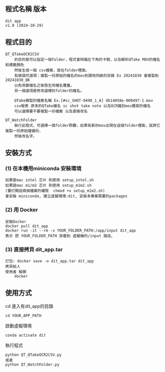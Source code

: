 <!--
 * @Author: gumpcpy gumpcpy@gmail.com
 * @Date: 2024-10-29 18:37:21
 * @LastEditors: gumpcpy gumpcpy@gmail.com
 * @LastEditTime: 2024-10-30 23:43:45
 * @Description: 
-->
## 程式名稱 版本
    dit app
    v1.0 (2024-10-29)
    
## 程式目的
    QT_QTakeOCR2CSV
        的目的是可以指定一個folder，程式會辨識左下角的卡號，以及解析QTake MOV的檔名和標籤顏色
        然後生成一個 csv檔案，放在folder裡面。
        有兩個可選項：複製一份原始的檔名的mov到跟他同級的目錄 Ex 20241030 會複製到 20241030_BK
        以免改變檔名之後發生同檔名覆蓋。
        另一個選項是修改選擇的folder的檔名。

        QTake錄製的檔案名稱 Ex.[#sc_SHOT-0490_1_A] db14058e-000497-1.mov
        csv報表 原本的QTake檔名 sc shot take note 以及OCR識別mov獲取的檔名 
        可以選擇要不要複製一份檔案 以及直接改名

    QT_WatchFolder
        執行此程式，可選擇一個folder聆聽，如果有新的mov出現在這個folder裡面，就將它複製一份原始擋備份，
        然後改名字。
    
## 安裝方式 
### (1) 在本機用miniconda 安裝環境
    如果是mac intel 芯片 則使用 setup_intel.sh
    如果是mac m1/m2 芯片 則使用 setup_m1m2.sh
    (要打開這兩個檔案的權限  chmod +x setup_m1m2.sh)
    會安裝 miniconda, 建立虛擬環境:dit, 安裝本專案需要的packages
### (2) 用 Docker 
    安裝Docker
    docker pull dit_app
    docker run -it --rm -v YOUR_FOLDER_PATH:/app/input dit_app
    表示 把 YOUR_FOLDER_PATH 掛載到 虛擬機的/input 路徑。
    
### (3) 直接拷貝 dit_app.tar
    打包: docker save -o dit_app.tar dit_app
    拷貝給人
    使用者 解開
        docker  

## 使用方式
cd 進入有dit_app的目錄

    cd YOUR_APP_PATH
    
啟動虛擬環境

    conda activate dit

執行程式

    python QT_QTakeOCR2CSV.py
    或者
    python QT_WatchFolder.py
    